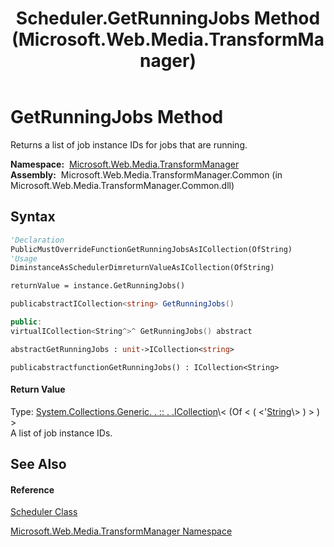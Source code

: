 ﻿---
title: Scheduler.GetRunningJobs Method  (Microsoft.Web.Media.TransformManager)
TOCTitle: GetRunningJobs Method
ms:assetid: M:Microsoft.Web.Media.TransformManager.Scheduler.GetRunningJobs
ms:mtpsurl: https://msdn.microsoft.com/en-us/library/microsoft.web.media.transformmanager.scheduler.getrunningjobs(v=VS.90)
ms:contentKeyID: 35520596
ms.date: 06/14/2012
mtps_version: v=VS.90
f1_keywords:
- Microsoft.Web.Media.TransformManager.Scheduler.GetRunningJobs
dev_langs:
- CSharp
- JScript
- VB
- FSharp
- c++
api_location:
- Microsoft.Web.Media.TransformManager.Common.dll
api_name:
- Microsoft.Web.Media.TransformManager.Scheduler.GetRunningJobs
api_type:
- Managed
topic_type:
- apiref
- kbSyntax
product_family_name: VS
ROBOTS: INDEX,FOLLOW
---

# GetRunningJobs Method

Returns a list of job instance IDs for jobs that are running.

**Namespace:**  [Microsoft.Web.Media.TransformManager](microsoft-web-media-transformmanager-namespace.md)  
**Assembly:**  Microsoft.Web.Media.TransformManager.Common (in Microsoft.Web.Media.TransformManager.Common.dll)

## Syntax

``` vb
'Declaration
PublicMustOverrideFunctionGetRunningJobsAsICollection(OfString)
'Usage
DiminstanceAsSchedulerDimreturnValueAsICollection(OfString)

returnValue = instance.GetRunningJobs()
```

``` csharp
publicabstractICollection<string> GetRunningJobs()
```

``` c++
public:
virtualICollection<String^>^ GetRunningJobs() abstract
```

``` fsharp
abstractGetRunningJobs : unit->ICollection<string> 
```

``` jscript
publicabstractfunctionGetRunningJobs() : ICollection<String>
```

#### Return Value

Type: [System.Collections.Generic. . :: . .ICollection](https://msdn.microsoft.com/en-us/library/92t2ye13\(v=vs.90\))\< (Of \< ( \<'[String](https://msdn.microsoft.com/en-us/library/s1wwdcbf\(v=vs.90\))\> ) \> ) \>  
A list of job instance IDs.  

## See Also

#### Reference

[Scheduler Class](scheduler-class-microsoft-web-media-transformmanager.md)

[Microsoft.Web.Media.TransformManager Namespace](microsoft-web-media-transformmanager-namespace.md)

